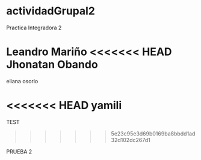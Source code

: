 # actividadGrupal2
Practica Integradora 2

Leandro Mariño
<<<<<<< HEAD
Jhonatan Obando
=======

eliana osorio 
>>>>>>>

<<<<<<< HEAD
yamili 
=======
TEST
>>>>>>> 5e23c95e3d69b0169ba8bbdd1ad32d102dc267d1


PRUEBA 2